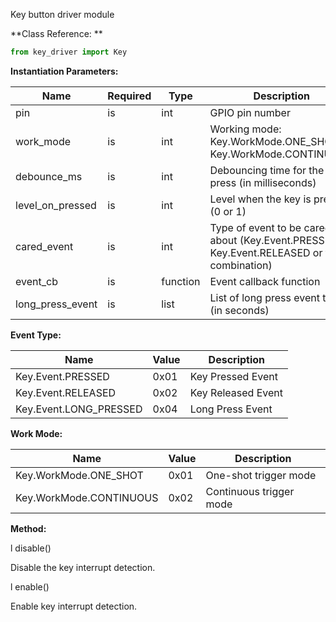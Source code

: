 Key button driver module 

**Class Reference: ** 
```python
from key_driver import Key
```


**Instantiation Parameters:**

| Name | Required | Type | Description | 
|----|----|----|----|
| pin | is | int | GPIO pin number |
| work_mode | is | int | Working mode: Key.WorkMode.ONE_SHOT or Key.WorkMode.CONTINUOUS |
| debounce_ms | is | int | Debouncing time for the key press (in milliseconds) |
| level_on_pressed | is | int | Level when the key is pressed (0 or 1) |
| cared_event | is | int | Type of event to be cared about (Key.Event.PRESSED, Key.Event.RELEASED or their combination) |
| event_cb | is | function | Event callback function |
| long_press_event | is | list | List of long press event times (in seconds) | 

**Event Type:** 

| Name | Value | Description | 
|----|----|----|
| Key.Event.PRESSED | 0x01 | Key Pressed Event |
| Key.Event.RELEASED | 0x02 | Key Released Event |
| Key.Event.LONG_PRESSED | 0x04 | Long Press Event | 

**Work Mode:** 

| Name | Value | Description |
|----|----|----|
| Key.WorkMode.ONE_SHOT | 0x01 | One-shot trigger mode |
| Key.WorkMode.CONTINUOUS | 0x02 | Continuous trigger mode | 

**Method:**

l disable()


Disable the key interrupt detection. 

l enable()


Enable key interrupt detection.